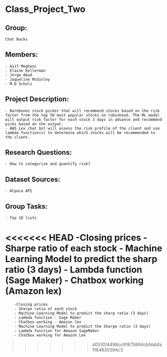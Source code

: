 # Class_Project_Two
## Group: 
    Chat Bucks
## Members:
    - Asif Meghani 
    - Elaine Kellerman
    - Jorge Abud
    - Jaqueline McGinley
    - M.D Schulz
## Project Description:
    - Barebones stock picker that will recommend stocks based on the risk factor from the top 50 most popular stocks on robinhood. The ML model will output risk factor for each stock 3 days in advance and recommend picks based on the output.
    - AWS Lex chat bot will assess the risk profile of the client and use lambda function(s) to determine which stocks will be recommended to the client.
## Research Questions:
    - How to categorize and quantify risk?
## Dataset Sources:
    - Alpaca API
## Group Tasks:
    - Top 10 lists 
<<<<<<< HEAD
	-Closing prices
    - Sharpe ratio of each stock
    - Machine Learning Model to predict the sharp ratio (3 days)
    - Lambda function  (Sage Maker)
    - Chatbox working   (Amazon lex)
=======
	    -Closing prices
        - Sharpe ratio of each stock
        - Machine Learning Model to predict the sharp ratio (3 days)
        - Lambda function - Sage Maker
        - Chatbox working - Amazon lex
        - Machine Learning Model to predict the Sharpe ratio (3 days)
        - Lambda function for Amazon SageMaker
        - Chatbox working for Amazon Lex


>>>>>>> 4051014498cc91875894cbfdabfa1164830394c3
